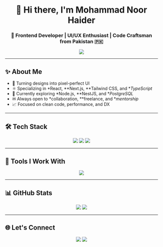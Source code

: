 <h1 align="center">👋 Hi there, I'm Mohammad Noor Haider</h1>
<h3 align="center">🚀 Frontend Developer | UI/UX Enthusiast | Code Craftsman from Pakistan 🇵🇰</h3>

<p align="center">
  <img src="https://readme-typing-svg.demolab.com?font=Fira+Code&duration=3000&pause=1000&center=true&vCenter=true&width=435&lines=Crafting+modern+frontend+experiences;Passionate+about+React+and+design;Always+learning+new+things!"/>
</p>

---

## ✨ About Me

- 🎨 Turning designs into pixel-perfect UI
- ⚛ Specializing in *React, **Next.js, **Tailwind CSS, and **TypeScript*
- 🧠 Currently exploring *Node.js, **NestJS, and **PostgreSQL*
- ✉ Always open to *collaboration, **freelance, and **mentorship*
- 📈 Focused on clean code, performance, and DX

---

## 🛠 Tech Stack

<p align="center">

  <!-- Languages -->
  <img src="https://skillicons.dev/icons?i=html,css,js,ts" />

  <!-- Frameworks & Tools -->
  <img src="https://skillicons.dev/icons?i=react,next,tailwind,bootstrap" />
  <img src="https://skillicons.dev/icons?i=electron,prisma,supabase" />

</p>

---

## 🔧 Tools I Work With

<p align="center">

  <img src="https://skillicons.dev/icons?i=vsCode,figma,git,github,chrome" />

</p>

---

## 📊 GitHub Stats

<p align="center">
  <img src="https://github-readme-stats.vercel.app/api?username=encryptedskull&show_icons=true&theme=tokyonight&border_radius=12&hide_border=true" />
  <img src="https://github-readme-streak-stats.herokuapp.com/?user=encryptedskull&theme=tokyonight&hide_border=true&border_radius=12" />
</p>

---

## 🌐 Let's Connect

<p align="center">
  <a href="https://www.linkedin.com/in/mohammad-noor-haider-5154a02ba/"><img src="https://img.shields.io/badge/LinkedIn-%230077B5.svg?&style=for-the-badge&logo=linkedin&logoColor=white" /></a>
  <a href="https://github.com/encryptedskull"><img src="https://img.shields.io/badge/GitHub-%23181717.svg?&style=for-the-badge&logo=github&logoColor=white" /></a>
</p>
